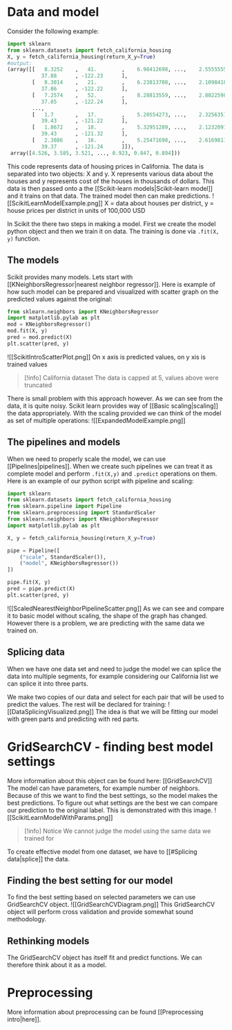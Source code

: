 # Data and model
Consider the following example:
```python
import sklearn
from sklearn.datasets import fetch_california_housing
X, y = fetch_california_housing(return_X_y=True)
#output:
(array([[   8.3252    ,   41.        ,    6.98412698, ...,    2.55555556,
           37.88      , -122.23      ],
        [   8.3014    ,   21.        ,    6.23813708, ...,    2.10984183,
           37.86      , -122.22      ],
        [   7.2574    ,   52.        ,    8.28813559, ...,    2.80225989,
           37.85      , -122.24      ],
        ...,
        [   1.7       ,   17.        ,    5.20554273, ...,    2.3256351 ,
           39.43      , -121.22      ],
        [   1.8672    ,   18.        ,    5.32951289, ...,    2.12320917,
           39.43      , -121.32      ],
        [   2.3886    ,   16.        ,    5.25471698, ...,    2.61698113,
           39.37      , -121.24      ]]),
 array([4.526, 3.585, 3.521, ..., 0.923, 0.847, 0.894]))
```
This code represents data of housing prices in California. The data is separated into two objects: X and y. X represents various data about the houses and y represents cost of the houses in thousands of dollars. This data is then passed onto a the [[Scikit-learn models|Scikit-learn model]] and it trains on that data. The trained model then can make predictions.
![[ScikitLearnModelExample.png]]
X = data about houses per district, y = house prices per district in units of 100,000 USD

In Scikit the there two steps in making a model. First we create the model python object and then we train it on data. The training is done via `.fit(X, y)` function.
## The models
Scikit provides many models. Lets start with [[KNeighborsRegressor|nearest neighbor regressor]]. Here is example of how such model can be prepared and visualized with scatter graph on the predicted values against the original:
```python
from sklearn.neighbors import KNeighborsRegressor
import matplotlib.pylab as plt
mod = KNeighborsRegressor()
mod.fit(X, y)
pred = mod.predict(X)
plt.scatter(pred, y)
```
![[ScikitIntroScatterPlot.png]]
On x axis is predicted values, on y xis is trained values
> [!info] California dataset
> The data is capped at 5, values above were truncated

There is small problem with this approach however. As we can see from the data, it is quite noisy. Scikit learn provides way of [[Basic scaling|scaling]] the data appropriately. With the scaling provided we can think of the model as set of multiple operations:
![[ExpandedModelExample.png]]
## The pipelines and models
When we need to properly scale the model, we can use [[Pipelines|pipelines]]. When we create such pipelines we can treat it as complete model and perform `.fit(X,y)` and `.predict` operations on them. Here is an example of our python script with pipeline and scaling:
```python
import sklearn
from sklearn.datasets import fetch_california_housing
from sklearn.pipeline import Pipeline
from sklearn.preprocessing import StandardScaler
from sklearn.neighbors import KNeighborsRegressor
import matplotlib.pylab as plt

X, y = fetch_california_housing(return_X_y=True)

pipe = Pipeline([
	("scale", StandardScaler()),
	("model", KNeighborsRegressor())
])

pipe.fit(X, y)
pred = pipe.predict(X)
plt.scatter(pred, y)
```
![[ScaledNearestNeighborPipelineScatter.png]]
As we can see and compare it to basic model without scaling, the shape of the graph has changed. However there is a problem, we are predicting with the same data we trained on.
## Splicing data
When we have one data set and need to judge the model we can splice the data into multiple segments, for example considering our California list we can splice it into three parts.

We make two copies of our data and select for each pair that will be used to predict the values. The rest will be declared for training:
![[DataSplicingVisualized.png]]
The idea is that we will be fitting our model with green parts and predicting with red parts.
# GridSearchCV - finding best model settings
More information about this object can be found here: [[GridSearchCV]]
The model can have parameters, for example number of neighbors. Because of this we want to find the best settings, so the model makes the best predictions. To figure out what settings are the best we can compare our prediction to the original label. This is demonstrated with this image.
![[ScikitLearnModelWithParams.png]]
>[!info] Notice
>We cannot judge the model using the same data we trained for

To create effective model from one dataset, we have to [[#Splicing data|splice]] the data.

## Finding the best setting for our model
To find the best setting based on selected parameters we can use GridSearchCV object.
![[GridSearchCVDiagram.png]]
This GridSearchCV object will perform cross validation and provide somewhat sound methodology.
## Rethinking models
The GridSearchCV object has itself fit and predict functions. We can therefore think about it as a model.
# Preprocessing
More information about preprocessing can be found [[Preprocessing intro|here]].